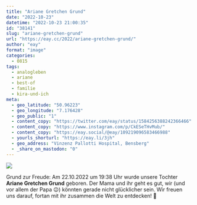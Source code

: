 ```yaml
---
title: "Ariane Gretchen Grund"
date: "2022-10-23"
datetime: "2022-10-23 21:00:35"
id: "38141"
slug: "ariane-gretchen-grund"
url: "https://eay.cc/2022/ariane-gretchen-grund/"
author: "eay"
format: "image"
categories:
  - 0815
tags:
  - analogleben
  - ariane
  - best-of
  - familie
  - kira-und-ich
meta:
  - geo_latitude: "50.96223"
  - geo_longitude: "7.176428"
  - geo_public: "1"
  - content_copy: "https://twitter.com/eay/status/1584256388242366466"
  - content_copy: "https://www.instagram.com/p/CkESeTHvMub/"
  - content_copy: "https://eay.social/@eay/109219096583466988"
  - yourls_shorturl: "https://eay.li/3jh"
  - geo_address: "Vinzenz Pallotti Hospital, Bensberg"
  - _share_on_mastodon: "0"
---
```


![](https://eay.cc/uploads/2022/ariane-gretchen.jpg)

Grund zur Freude: Am 22.10.2022 um 19:38 Uhr wurde unsere Tochter **Ariane Gretchen Grund** geboren. Der Mama und ihr geht es gut, wir (und vor allem der Papa 😉) könnten gerade nicht glücklicher sein. Wir freuen uns darauf, fortan mit ihr zusammen die Welt zu entdecken! 🎉
